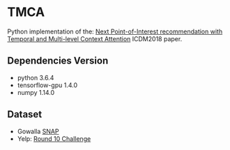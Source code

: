 # TMCA
Python implementation of the: [Next Point-of-Interest recommendation with Temporal and Multi-level Context Attention](https://ieeexplore.ieee.org/document/8594953) ICDM2018 paper.

## Dependencies Version
* python 3.6.4
* tensorflow-gpu 1.4.0
* numpy 1.14.0

## Dataset
* Gowalla [SNAP](http://snap.stanford.edu/data/loc-gowalla.html)
* Yelp: [Round 10 Challenge](https://www.yelp.com/dataset/challenge)



